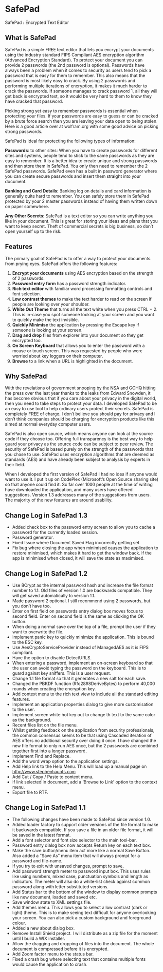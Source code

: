 # SafePad
SafePad : Encrypted Text Editor

## What is SafePad

SafePad is a simple FREE text editor that lets you encrypt your documents using the industry standard FIPS Compliant AES encryption algorithm (Advanced Encryption Standard). To protect your document you can provide 2 passwords (the 2nd password is optional). Passwords have always been a problem when it comes to security as users tend to pick a password that is easy for them to remember. This also means that the password is most likely easy to crack. By using 2 passwords and performing multiple iterations of encryption, it makes it much harder to crack the passwords. If someone manages to crack password 1, all they will get back is encrypted text, so it would be very hard to them to know they have cracked that password.

Picking strong yet easy to remember passwords is essential when protecting your files. If your passwords are easy to guess or can be cracked by a brute force search then you are leaving your data open to being stolen. Here is a good article over at wolfram.org with some good advice on picking strong passwords.

SafePad is ideal for protecting the following types of information:

**Passwords**: to other sites: When you have to create passwords for different sites and systems, people tend to stick to the same passwords as they are easy to remember. It is a better idea to create unique and strong passwords and then store them in SafePad. You only then need to remember the 2 SafePad passwords. SafePad even has a built in password generator where you can create secure passwords and insert them straight into your document.

**Banking and Card Details**: Banking log on details and card information is generally quite hard to remember. You can safely store them in SafePad protected by your 2 master passwords instead of having them written down on paper somewhere.

**Any Other Secrets**: SafePad is a text editor so you can write anything you like in your document. This is great for storing your ideas and plans that you want to keep secret. Theft of commercial secrets is big business, so don’t open yourself up to the risk.


## Features

The primary goal of SafePad is to offer a way to protect your documents from prying eyes. SafePad offers the following features:

1. **Encrypt your documents** using AES encryption based on the strength of 2 passwords.
2. **Password entry form** has a password strength indicator.
3. **Rich text editor** with familiar word processing formatting controls and font selection.
4. **Low contrast themes** to make the text harder to read on the screen if people are looking over your shoulder.
5. **White Out Theme** that turns all the text white when you press CTRL + 2. This is in-case you spot someone looking at your screen and you want to quickly make the text invisible.
7. **Quickly Minimise** the application by pressing the Escape key if someone is looking at your screen.
8. **Drag and drop** files from explorer into your document so they get encrypted too.
9. **On Screen Keyboard** that allows you to enter the password with a mouse or touch screen. This was requested by people who were worried about key loggers on their computer.
10. **Browse** to a link when a URL is highlighted in the document. 

## Why SafePad

With the revelations of government snooping by the NSA and GCHQ hitting the press over the last year thanks to the leaks from Edward Snowden, it has become obvious that if you care about your privacy in the digital world, then you need to take steps to protect your data. I developed SafePad to be an easy to use tool to help ordinary users protect their secrets. SafePad is completely FREE of charge. I don’t believe you should pay for privacy and I don’t think companies should be charging for encryption products like this aimed at normal everyday computer users.

SafePad is also open source, which means anyone can look at the source code if they choose too. Offering full transparency is the best way to help guard your privacy as the source code can be subject to peer review. The security of SafePad is based purely on the strength of the passwords that you chose to use. SafePad uses encryption algorithms that are deemed as standards (AES) and have already been subject to analysis by experts in their field.

When I developed the first version of SafePad I had no idea if anyone would want to use it. I put it up on CodePlex (Microsoft’s Open Source sharing site) so that anyone could find it. So far over 1000 people at the time of writing have downloaded the application, and many users have offered suggestions. Version 1.3 addresses many of the suggestions from users. The majority of the new features are around usability.

## Change Log in SafePad 1.3

* Added check box to the password entry screen to allow you to cache a password for the currently loaded session.
* Password generator.
* Fixed Issue where Document Saved Flag incorrectly getting set.
* Fix bug where closing the app when minimised causes the application to restore minimised, which makes it hard to get the window back. If the app is minimised when closed, it will save the state as maximised.

## Change Log in SafePad 1.2

* Use BCrypt as the internal password hash and increase the file format number to 1.1. Old files of version 1.0 are backwards compatible. They will get saved automatically to version 1.1.
* Made password 2 optional. I still recommend using 2 passwords, but you don’t have too.
* Enter on first field on passwords entry dialog box moves focus to second field. Enter on second field is the same as clicking the OK button.
* When doing a normal save over the top of a file, prompt the user if they want to overwrite the file.
* Implement panic key to quickly minimize the application. This is bound to the ESC key.
* Use AesCryptoServiceProvider instead of ManagedAES as it is FIPS compliant.
* Have the option to disable DetectURLS.
* When entering a password, implement an on-screen keyboard so that the user can avoid typing the password on the keyboard. This is to guard against key sniffers. This is a user request.
* Change 1.1 file format so that it generates a new salt for each save.
* Changed the PBKDF function (Rfc2898DeriveBytes) to perform 40,000 rounds when creating the encryption key.
* Add context menu to the rich text view to include all the standard editing features.
* Implement an application properties dialog to give more customisation to the user.
* Implement screen white hot key out to change th text to the same color as the background.
* Recent files list on the file menu.
* Whilst getting feedback on the application from security professionals, the common consensus seems to be that using Cascaded iteration of AES offers no additional security over doing it once. I have changed the new file format to only run AES once, but the 2 passwords are combined together first into a longer password.
* Implement Find and Replace.
* Add the word wrap option to the application settings.
* Add Help link to the Help Menu. This will load up a manual page on http://www.stephenhaunts.com
* Add Cut / Copy / Paste to context menu.
* If link selected in document, add a ‘Browse to Link’ option to the context menu.
* Export file to RTF.

## Change Log in SafePad 1.1

* The following changes have been made to SafePad since version 1.0.
* Added loader factory to support older versions of the file format to make it backwards compatible. If you save a file in an older file format, it will be saved in the latest format.
* Add a font selector and font size selector to the main tool-bar.
* Password entry dialog box now accepts Return key on each text box.
* Make the save button/menu item act more like a normal Save Button. Also added a “Save As” menu item that will always prompt for a password and file-name.
* If you try to exit with unsaved changes, prompt to save.
* Add password strength meter to password input box. This uses rules like using numbers, mixed case, punctuation symbols and length as indicators. The meter will also do a white-list check against common password along with letter substituted versions.
* Add Status bar to the bottom of the window to display common prompts like new document, loaded and saved etc.
* Save window state to XML settings file.
* Add themes menu. This allows you to select a low contrast (dark or light) theme. This is to make seeing text difficult for anyone overlooking your screen. You can also pick a custom background and foreground colour.
* Added a new about dialog box.
* Remove Install Shield project. I will distribute as a zip file for the moment until I build a WIX installer.
* Allow the dragging and dropping of files into the document. The whole document is compressed before it is encrypted.
* Add Zoom factor menu to the status bar.
* Fixed a crash bug where selecting text that contains multiple fonts would cause the application to crash.

